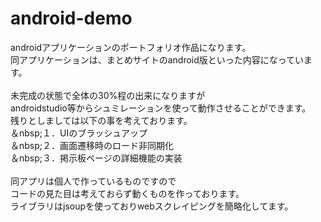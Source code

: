 # android-demo
androidアプリケーションのポートフォリオ作品になります。<br>
同アプリケーションは、まとめサイトのandroid版といった内容になっています。<br>
<br>
未完成の状態で全体の30%程の出来になりますが<br>
androidstudio等からシュミレーションを使って動作させることができます。<br>
残りとしましては以下の事を考えております。<br>
＆nbsp;１．UIのブラッシュアップ<br>
＆nbsp;２．画面遷移時のロード非同期化<br>
＆nbsp;３．掲示板ページの詳細機能の実装<br>
<br>
同アプリは個人で作っているものですので<br>
コードの見た目は考えておらず動くものを作っております。<br>
ライブラリはjsoupを使っておりwebスクレイピングを簡略化してます。<br>
